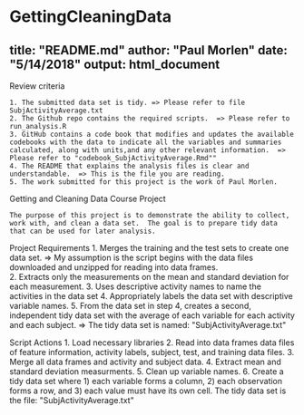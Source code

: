# GettingCleaningData
title: "README.md"
author: "Paul Morlen"
date: "5/14/2018"
output: html_document
---

Review criteria

    1. The submitted data set is tidy. => Please refer to file SubjActivityAverage.txt
    2. The Github repo contains the required scripts.  => Please refer to run_analysis.R
    3. GitHub contains a code book that modifies and updates the available codebooks with the data to indicate all the variables and summaries calculated, along with units,and any other relevant information.  => Please refer to "codebook_SubjActivityAverage.Rmd""
    4. The README that explains the analysis files is clear and understandable.  => This is the file you are reading.
    5. The work submitted for this project is the work of Paul Morlen.
    
    
Getting and Cleaning Data Course Project

    The purpose of this project is to demonstrate the ability to collect, work with, and clean a data set.  The goal is to prepare tidy data that can be used for later analysis.

Project Requirements
    1. Merges the training and the test sets to create one data set.  => My assumption is the script begins with the data files downloaded and unzipped for reading into data frames.  
    2. Extracts only the measurements on the mean and standard deviation for each measurement.
    3. Uses descriptive activity names to name the activities in the data set
    4. Appropriately labels the data set with descriptive variable names.
    5. From the data set in step 4, creates a second, independent tidy data set with the average of each variable for     each activity and each subject. => The tidy data set is named:  "SubjActivityAverage.txt"
    
Script Actions
    1. Load necessary libraries
    2. Read into data frames data files of feature information, activity labels, subject, test, and training data files.
    3. Merge all data frames and activity and subject data.
    4. Extract mean and standard deviation measurments.
    5. Clean up variable names.
    6. Create a tidy data set where 1) each variable forms a column, 2) each observation forms a row, and 3) each value must have its own cell.  The tidy data set is the file:  "SubjActivityAverage.txt"
